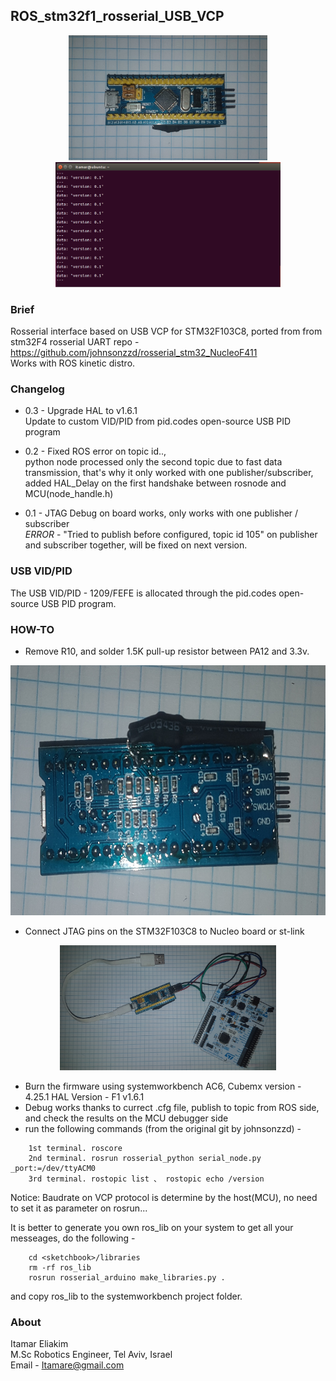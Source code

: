 ROS_stm32f1_rosserial_USB_VCP
------------------------

<p align="center">
<img src="https://github.com/Itamare4/Thesis/blob/master/MD_Images/stm32_front.jpg?raw=true" height="200" width=auto>
<img src="https://github.com/Itamare4/Thesis/blob/master/MD_Images/ros_terminal.png?raw=true" height="200" width=auto>
</p>

### Brief ###
Rosserial interface based on USB VCP for STM32F103C8, ported from from stm32F4 rosserial UART repo - https://github.com/johnsonzzd/rosserial_stm32_NucleoF411<br>
Works with ROS kinetic distro.

### Changelog ###
* 0.3 -
Upgrade HAL to v1.6.1<br>
Update to custom VID/PID from pid.codes open-source USB PID program

* 0.2 -
Fixed ROS error on topic id..,<br>
python node processed only the second topic due to fast data transmission, that's why it only worked with one publisher/subscriber,<br>
added HAL_Delay on the first handshake between rosnode and MCU(node_handle.h)

* 0.1 -
JTAG Debug on board works, only works with one publisher / subscriber<br>
*ERROR* - "Tried to publish before configured, topic id 105" on publisher and subscriber together, will be fixed on next version.

### USB VID/PID ###
The USB VID/PID - 1209/FEFE is allocated through the pid.codes open-source USB PID program.<br>

### HOW-TO ###
* Remove R10, and solder 1.5K pull-up resistor between PA12 and 3.3v.
<p align="center">
<img src="https://github.com/Itamare4/Thesis/blob/master/MD_Images/stm32_back.jpg?raw=true" height="400" width=auto>
</p>

* Connect JTAG pins on the STM32F103C8 to Nucleo board or st-link
<p align="center">
<img src="https://github.com/Itamare4/Thesis/blob/master/MD_Images/stm32_debugger.jpg?raw=true" height="200" width=auto>
</p>

* Burn the firmware using systemworkbench AC6,
	Cubemx version - 4.25.1
	HAL Version - F1 v1.6.1
* Debug works thanks to currect .cfg file, publish to topic from ROS side, and check the results on the MCU debugger side
* run the following commands (from the original git by johnsonzzd) -
```
   	1st terminal. roscore
	2nd terminal. rosrun rosserial_python serial_node.py _port:=/dev/ttyACM0
	3rd terminal. rostopic list 、 rostopic echo /version
```

Notice: Baudrate on VCP protocol is determine by the host(MCU), no need to set it as parameter on rosrun...

It is better to generate you own ros_lib on your system to get all your messeages, do the following - 
```
   	cd <sketchbook>/libraries
   	rm -rf ros_lib
   	rosrun rosserial_arduino make_libraries.py .
``` 
and copy ros_lib to the systemworkbench project folder.

### About ###
Itamar Eliakim<br>
M.Sc Robotics Engineer, Tel Aviv, Israel<br>
Email - Itamare@gmail.com


